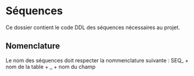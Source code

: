 # Séquences
Ce dossier contient le code DDL des séquences nécessaires au projet.

## Nomenclature
Le nom des séquences doit respecter la nommenclature suivante : SEQ_ + nom de la table + _ + nom du champ